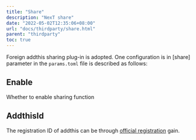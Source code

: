 ```yaml
---
title: "Share"
description: "NexT share"
date: "2022-05-02T12:35:06+08:00"
url: "docs/thirdparty/share.html"
parent: "thirdparty"
toc: true
---
```


Foreign addthis sharing plug-in is adopted. One configuration is in  [share] parameter in the `params.toml` file is described as follows:

## Enable

Whether to enable sharing function

## AddthisId

The registration ID of addthis can be through [official registration](https://www.addthis.com/) gain.